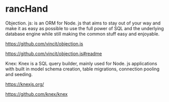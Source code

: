 # rancHand

Objection. js:
 is an ORM for Node. js that aims to stay out of your way and make it as easy as possible to use the full power of SQL and the underlying database engine while still making the common stuff easy and enjoyable.

https://github.com/vincit/objection.js

https://github.com/vincit/objection.js#readme




Knex:
 Knex is a SQL query builder, mainly used for Node. js applications with built in model schema creation, table migrations, connection pooling and seeding.

https://knexjs.org/

https://github.com/knex/knex






